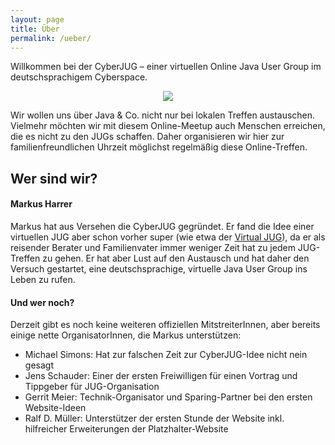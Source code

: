 ```yaml
---
layout: page
title: Über
permalink: /ueber/
---
```


Willkommen bei der CyberJUG &ndash; einer virtuellen Online Java User Group im deutschsprachigem Cyberspace.

<p>
    <div align="center">
        <img src="/assets/images/logo_16-9_retro.gif" />
    </div>
</p>

Wir wollen uns über Java & Co. nicht nur bei lokalen Treffen austauschen.
Vielmehr möchten wir mit diesem Online-Meetup auch Menschen erreichen, die es nicht zu den JUGs schaffen.
Daher organisieren wir hier zur familienfreundlichen Uhrzeit möglichst regelmäßig diese Online-Treffen.

## Wer sind wir?

#### Markus Harrer

Markus hat aus Versehen die CyberJUG gegründet.
Er fand die Idee einer virtuellen JUG aber schon vorher super (wie etwa der [Virtual JUG](https://virtualjug.com/)), da er als reisender Berater und Familienvater immer weniger Zeit hat zu jedem JUG-Treffen zu gehen.
Er hat aber Lust auf den Austausch und hat daher den Versuch gestartet, eine deutschsprachige, virtuelle Java User Group ins Leben zu rufen.


#### Und wer noch?

Derzeit gibt es noch keine weiteren offiziellen MitstreiterInnen, aber bereits einige nette OrganisatorInnen, die Markus unterstützen:

* Michael Simons: Hat zur falschen Zeit zur CyberJUG-Idee nicht nein gesagt
* Jens Schauder: Einer der ersten Freiwilligen für einen Vortrag und Tippgeber für JUG-Organisation
* Gerrit Meier: Technik-Organisator und Sparing-Partner bei den ersten Website-Ideen
* Ralf D. Müller: Unterstützer der ersten Stunde der Website inkl. hilfreicher Erweiterungen der Platzhalter-Website

